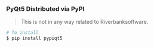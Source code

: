 ### PyQt5 Distributed via PyPI

> This is not in any way related to Riverbanksoftware.

```bash
# To install
$ pip install pypiqt5
```
